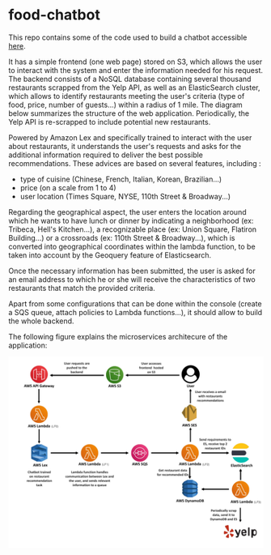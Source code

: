 # food-chatbot

This repo contains some of the code used to build a chatbot accessible [here](http://food-chatbot.s3-website-us-east-1.amazonaws.com/).

It has a simple frontend (one web page) stored on S3, which allows the user to interact with the system and enter the information needed for his request. 
The backend consists of a NoSQL database containing several thousand restaurants scrapped from the Yelp API, as well as an ElasticSearch cluster, which allows to identify restaurants meeting the user's criteria (type of food, price, number of guests...) within a radius of 1 mile. The diagram below summarizes the structure of the web application.
Periodically, the Yelp API is re-scrapped to include potential new restaurants. 


Powered by Amazon Lex and specifically trained to interact with the user about restaurants, it understands the user's requests and asks for the additional information required to deliver the best possible recommendations.  These advices are based on several features, including :
  * type of cuisine (Chinese, French, Italian, Korean, Brazilian...)
  * price (on a scale from 1 to 4)
  * user location (Times Square, NYSE, 110th Street & Broadway...)
  
Regarding the geographical aspect, the user enters the location around which he wants to have lunch or dinner by indicating a neighborhood (ex: Tribeca, Hell's Kitchen...), a recognizable place (ex: Union Square, Flatiron Building...) or a crossroads (ex: 110th Street & Broadway...), which is converted into geographical coordinates within the lambda function, to be taken into account by the Geoquery feature of Elasticsearch. 

Once the necessary information has been submitted, the user is asked for an email address to which he or she will receive the characteristics of two restaurants that match the provided criteria. 

 
 

Apart from some configurations that can be done within the console (create a SQS queue, attach policies to Lambda functions...), it should allow to build the whole backend.


The following figure explains the microservices architecure of the application: 

![Chatbot Structure](https://github.com/gjmichel/food-chatbot/blob/main/Chatbot_structure_.jpg)

